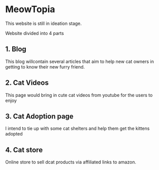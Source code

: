 # MeowTopia

This website is still in ideation stage.

Website divided into 4 parts

## 1. Blog
This blog willcontain several articles that aim to help new cat owners in getting to know their new furry friend. 

## 2. Cat Videos
This page would bring in cute cat videos from youtube for the users to enjoy

## 3. Cat Adoption page
I intend to tie up with some cat shelters and help them get the kittens adopted

## 4. Cat store
Online store to sell dcat products via affiliated links to amazon.
